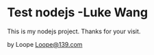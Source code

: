 Test nodejs -Luke Wang
======

This is my nodejs project. Thanks for your visit.


by Loope
Loope@139.com
